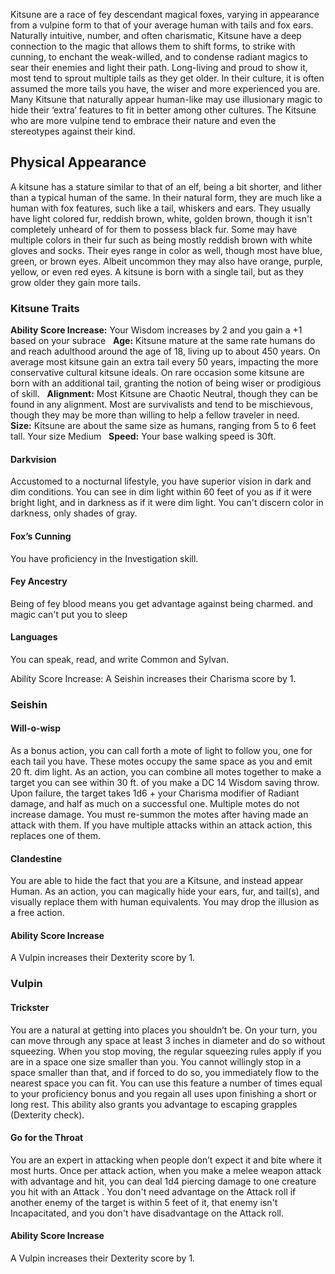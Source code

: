 Kitsune are a race of fey descendant magical foxes, varying in appearance from a vulpine form to that of your average human with tails and fox ears. Naturally intuitive, number, and often charismatic, Kitsune have a deep connection to the magic that allows them to shift forms, to strike with cunning, to enchant the weak-willed, and to condense radiant magics to sear their enemies and light their path. Long-living and proud to show it, most tend to sprout multiple tails as they get older. In their culture, it is often assumed the more tails you have, the wiser and more experienced you are. Many Kitsune that naturally appear human-like may use illusionary magic to hide their ‘extra’ features to fit in better among other cultures. The Kitsune who are more vulpine tend to embrace their nature and even the stereotypes against their kind.

## Physical Appearance

A kitsune has a stature similar to that of an elf, being a bit shorter, and lither than a typical human of the same. In their natural form, they are much like a human with fox features, such like a tail, whiskers and ears. They usually have light colored fur, reddish brown, white, golden brown, though it isn't completely unheard of for them to possess black fur. Some may have multiple colors in their fur such as being mostly reddish brown with white gloves and socks. Their eyes range in color as well, though most have blue, green, or brown eyes. Albeit uncommon they may also have orange, purple, yellow, or even red eyes. A kitsune is born with a single tail, but as they grow older they gain more tails.  

### Kitsune Traits

**Ability Score Increase:** Your Wisdom increases by 2 and you gain a +1 based on your subrace   **Age:** Kitsune mature at the same rate humans do and reach adulthood around the age of 18, living up to about 450 years. On average most kitsune gain an extra tail every 50 years, impacting the more conservative cultural kitsune ideals. On rare occasion some kitsune are born with an additional tail, granting the notion of being wiser or prodigious of skill.   **Alignment:** Most Kitsune are Chaotic Neutral, though they can be found in any alignment. Most are survivalists and tend to be mischievous, though they may be more than willing to help a fellow traveler in need.   **Size:** Kitsune are about the same size as humans, ranging from 5 to 6 feet tall. Your size Medium   **Speed:** Your base walking speed is 30ft.    

#### Darkvision

Accustomed to a nocturnal lifestyle, you have superior vision in dark and dim conditions. You can see in dim light within 60 feet of you as if it were bright light, and in darkness as if it were dim light. You can't discern color in darkness, only shades of gray.  

#### Fox’s Cunning

You have proficiency in the Investigation skill.  

#### Fey Ancestry

Being of fey blood means you get advantage against being charmed. and magic can't put you to sleep  

#### Languages

You can speak, read, and write Common and Sylvan.    

Ability Score Increase: A Seishin increases their Charisma score by 1. 

### Seishin

#### Will-o-wisp
As a bonus action, you can call forth a mote of light to follow you, one for each tail you have. These motes occupy the same space as you and emit 20 ft. dim light. As an action, you can combine all motes together to make a target you can see within 30 ft. of you make a DC 14 Wisdom saving throw. Upon failure, the target takes 1d6 + your Charisma modifier of Radiant damage, and half as much on a successful one. Multiple motes do not increase damage. You must re-summon the motes after having made an attack with them. If you have multiple attacks within an attack action, this replaces one of them. 

#### Clandestine
You are able to hide the fact that you are a Kitsune, and instead appear Human. As an action, you can magically hide your ears, fur, and tail(s), and visually replace them with human equivalents. You may drop the illusion as a free action.


#### Ability Score Increase 
A Vulpin increases their Dexterity score by 1.   


### Vulpin

#### Trickster 
You are a natural at getting into places you shouldn’t be. On your turn, you can move through any space at least 3 inches in diameter and do so without squeezing. When you stop moving, the regular squeezing rules apply if you are in a space one size smaller than you. You cannot willingly stop in a space smaller than that, and if forced to do so, you immediately flow to the nearest space you can fit. You can use this feature a number of times equal to your proficiency bonus and you regain all uses upon finishing a short or long rest. This ability also grants you advantage to escaping grapples (Dexterity check).   

#### Go for the Throat
You are an expert in attacking when people don’t expect it and bite where it most hurts. Once per attack action, when you make a melee weapon attack with advantage and hit, you can deal 1d4 piercing damage to one creature you hit with an Attack . You don't need advantage on the Attack roll if another enemy of the target is within 5 feet of it, that enemy isn't Incapacitated, and you don't have disadvantage on the Attack roll.  

#### Ability Score Increase 
A Vulpin increases their Dexterity score by 1.